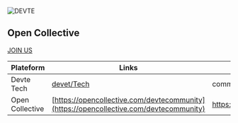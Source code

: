 ![DEVTE](https://github.com/DevteCommunity/.github/blob/main/profile/image/devteHome.png?raw=true)

 ## Open Collective
 [JOIN US](https://opencollective.com/devtecommunity)

| Plateform | Links | repos | likes |
| -- | -- | -- | -- | 
| Devte Tech | [devet/Tech](https://devte.com/tech) | comming soon | 5 |
| Open Collective | [https://opencollective.com/devtecommunity](https://opencollective.com/devtecommunity) | https://opencollective.com/devtecommunity | 0 |
